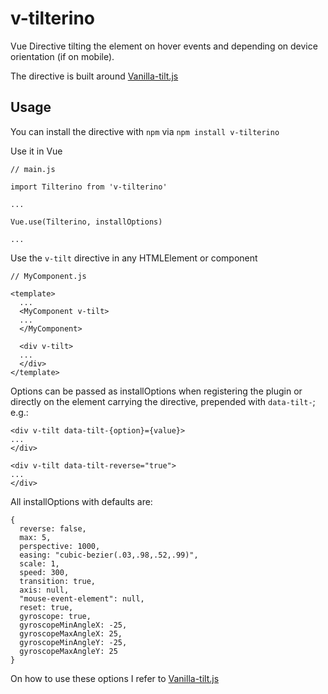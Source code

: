 # v-tilterino
Vue Directive tilting the element on hover events and depending on device orientation (if on mobile).

The directive is built around [Vanilla-tilt.js](https://micku7zu.github.io/vanilla-tilt.js/)

## Usage

You can install the directive with `npm` via `npm install v-tilterino`

Use it in Vue

```
// main.js

import Tilterino from 'v-tilterino'

...

Vue.use(Tilterino, installOptions)

...
```

Use the `v-tilt` directive in any HTMLElement or component

```
// MyComponent.js

<template>
  ...
  <MyComponent v-tilt>
  ...
  </MyComponent>
  
  <div v-tilt>
  ...
  </div>
</template>
```

Options can be passed as installOptions when registering the plugin or directly on the element carrying the directive,
prepended with `data-tilt-`; e.g.:

```
<div v-tilt data-tilt-{option}={value}>
...
</div>

<div v-tilt data-tilt-reverse="true">
...
</div>
```

All installOptions with defaults are:

```
{
  reverse: false,
  max: 5,
  perspective: 1000,
  easing: "cubic-bezier(.03,.98,.52,.99)",
  scale: 1,
  speed: 300,
  transition: true,
  axis: null,
  "mouse-event-element": null,
  reset: true,
  gyroscope: true,
  gyroscopeMinAngleX: -25,
  gyroscopeMaxAngleX: 25,
  gyroscopeMinAngleY: -25,
  gyroscopeMaxAngleY: 25
}
```

On how to use these options I refer to [Vanilla-tilt.js](https://micku7zu.github.io/vanilla-tilt.js/)

